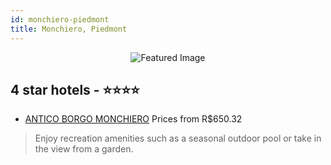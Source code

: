 ```yaml
---
id: monchiero-piedmont
title: Monchiero, Piedmont
---
```


<center><img src="https://i.travelapi.com/hotels/35000000/34360000/34354900/34354821/dd549dcb_z.jpg" alt="Featured Image" /></center>


##  4 star hotels - ⭐️⭐️⭐️⭐️

-    [ANTICO BORGO MONCHIERO](https://us.hurb.com/hotels/monchiero/antico-borgo-monchiero-JNP-JP267215?cmp=18055) Prices from R$650.32
   > Enjoy recreation amenities such as a seasonal outdoor pool or take in the view from a garden.
